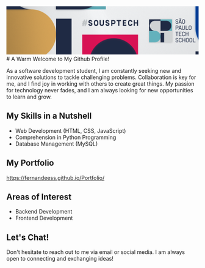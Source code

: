 <img src="https://github.com/fernandacaramico/fernandacaramico/raw/main/capa.png">
# A Warm Welcome to My Github Profile!



As a software development student, I am constantly seeking new and innovative solutions to tackle challenging problems. Collaboration is key for me, and I find joy in working with others to create great things. My passion for technology never fades, and I am always looking for new opportunities to learn and grow.

## My Skills in a Nutshell
- Web Development (HTML, CSS, JavaScript)
- Comprehension in Python Programming
- Database Management (MySQL)


## My Portfolio
https://fernandeess.github.io/Portfolio/

## Areas of Interest
- Backend Development
- Frontend Development

## Let's Chat!
Don't hesitate to reach out to me via email or social media. I am always open to connecting and exchanging ideas!


